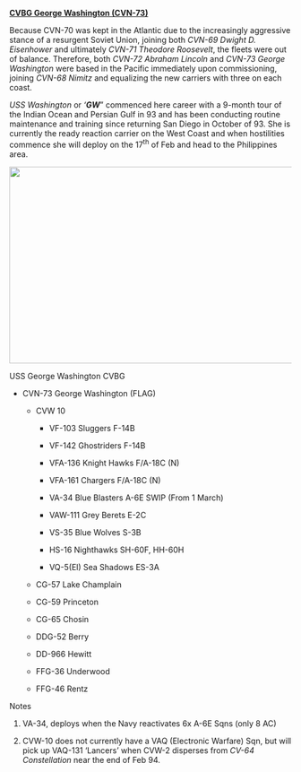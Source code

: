 [**CVBG George Washington
(CVN-73)**](https://en.wikipedia.org/wiki/USS_George_Washington_(CVN-73))

Because CVN-70 was kept in the Atlantic due to the increasingly
aggressive stance of a resurgent Soviet Union, joining both *CVN-69
Dwight D. Eisenhower* and ultimately *CVN-71 Theodore Roosevelt*, the
fleets were out of balance. Therefore, both *CVN-72 Abraham Lincoln* and
*CVN-73 George Washington* were based in the Pacific immediately upon
commissioning, joining *CVN-68 Nimitz* and equalizing the new carriers
with three on each coast.

*USS Washington* or *‘**GW***” commenced here career with a 9-month tour
of the Indian Ocean and Persian Gulf in 93 and has been conducting
routine maintenance and training since returning San Diego in October of
93. She is currently the ready reaction carrier on the West Coast and
when hostilities commence she will deploy on the 17<sup>th</sup> of Feb
and head to the Philippines area.

<img src="/assets\images\nato\us\navy\carriers\george-washington\media\image1.jpg" style="width:6.5in;height:3.65625in" />

USS George Washington CVBG

-   CVN-73 George Washington (FLAG)

    -   CVW 10

        -   VF-103 Sluggers F-14B

        -   VF-142 Ghostriders F-14B

        -   VFA-136 Knight Hawks F/A-18C (N)

        -   VFA-161 Chargers F/A-18C (N)

        -   VA-34 Blue Blasters A-6E SWIP (From 1 March)

        -   VAW-111 Grey Berets E-2C

        -   VS-35 Blue Wolves S-3B

        -   HS-16 Nighthawks SH-60F, HH-60H

        -   VQ-5(El) Sea Shadows ES-3A

    -   CG-57 Lake Champlain

    -   CG-59 Princeton

    -   CG-65 Chosin

    -   DDG-52 Berry

    -   DD-966 Hewitt

    -   FFG-36 Underwood

    -   FFG-46 Rentz

Notes

1.  VA-34, deploys when the Navy reactivates 6x A-6E Sqns (only 8 AC)

2.  CVW-10 does not currently have a VAQ (Electronic Warfare) Sqn, but
    will pick up VAQ-131 ‘Lancers’ when CVW-2 disperses from *CV-64
    Constellation* near the end of Feb 94.
